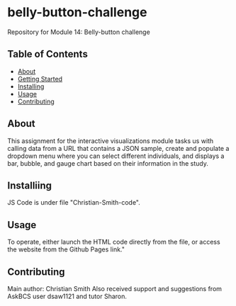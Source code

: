 # belly-button-challenge
Repository for Module 14: Belly-button challenge

## Table of Contents
- [About](#about)
- [Getting Started](#getting_started)
- [Installing](#installing)
- [Usage](#usage)
- [Contributing](#contributing)
## About
This assignment for the interactive visualizations module tasks us with calling data from a URL that contains a JSON sample, create and populate a dropdown menu where you can select different individuals, and displays a bar, bubble, and gauge chart based on their information in the study. 
## Installiing
JS Code is under file "Christian-Smith-code".
## Usage
To operate, either launch the HTML code directly from the file, or access the website from the Github Pages link."
## Contributing
Main author: Christian Smith
Also received support and suggestions from AskBCS user dsaw1121 and tutor Sharon.